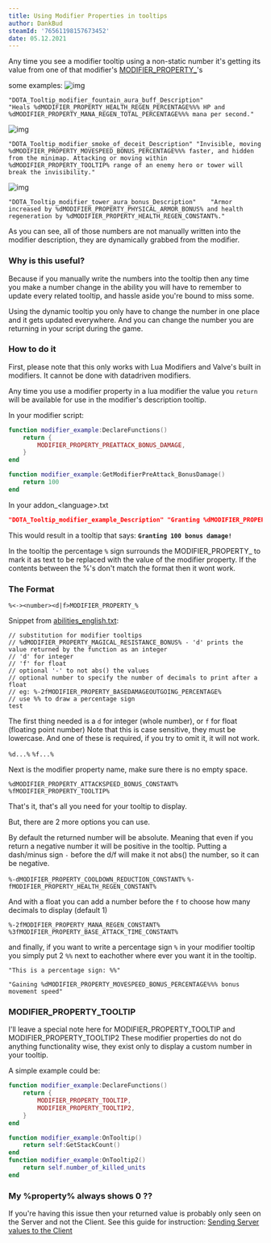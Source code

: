 ```yaml
---
title: Using Modifier Properties in tooltips
author: DankBud
steamId: '76561198157673452'
date: 05.12.2021
---
```


Any time you see a modifier tooltip using a non-static number it's getting its value from one of that modifier's [MODIFIER_PROPERTY_](https://moddota.com/api/#!/vscripts/modifierfunction)'s

some examples:
![img](https://i.imgur.com/dngijaZ.png)
```
"DOTA_Tooltip_modifier_fountain_aura_buff_Description"				"Heals %dMODIFIER_PROPERTY_HEALTH_REGEN_PERCENTAGE%%% HP and %dMODIFIER_PROPERTY_MANA_REGEN_TOTAL_PERCENTAGE%%% mana per second."
```
![img](https://i.imgur.com/bzU8GAF.png)
```
"DOTA_Tooltip_modifier_smoke_of_deceit_Description"	"Invisible, moving %dMODIFIER_PROPERTY_MOVESPEED_BONUS_PERCENTAGE%%% faster, and hidden from the minimap. Attacking or moving within %dMODIFIER_PROPERTY_TOOLTIP% range of an enemy hero or tower will break the invisibility."
```
![img](https://i.imgur.com/Xy0hTsD.png)
```
"DOTA_Tooltip_modifier_tower_aura_bonus_Description"    "Armor increased by %dMODIFIER_PROPERTY_PHYSICAL_ARMOR_BONUS% and health regeneration by %dMODIFIER_PROPERTY_HEALTH_REGEN_CONSTANT%."
```

As you can see, all of those numbers are not manually written into the modifier description, they are dynamically grabbed from the modifier.

### Why is this useful?

Because if you manually write the numbers into the tooltip then any time you make a number change in the ability you will have to remember to update every related tooltip, and hassle aside you're bound to miss some.

Using the dynamic tooltip you only have to change the number in one place and it gets updated everywhere.
And you can change the number you are returning in your script during the game.

### How to do it

First, please note that this only works with Lua Modifiers and Valve's built in modifiers. It cannot be done with datadriven modifiers.

Any time you use a modifier property in a lua modifier the value you `return` will be available for use in the modifier's description tooltip.

In your modifier script:
```lua
function modifier_example:DeclareFunctions()
	return {
		MODIFIER_PROPERTY_PREATTACK_BONUS_DAMAGE,
	} 
end

function modifier_example:GetModifierPreAttack_BonusDamage()
	return 100
end
```
In your addon_\<language\>.txt
```json
"DOTA_Tooltip_modifier_example_Description" "Granting %dMODIFIER_PROPERTY_PREATTACK_BONUS_DAMAGE% bonus damage!"
```

This would result in a tooltip that says: **`Granting 100 bonus damage!`**

In the tooltip the percentage `%` sign surrounds the MODIFIER_PROPERTY_ to mark it as text to be replaced with the value of the modifier property.
If the contents between the %'s don't match the format then it wont work.

### The Format
`%<-><number><d|f>MODIFIER_PROPERTY_%`

Snippet from [abilities_english.txt](https://raw.githubusercontent.com/SteamDatabase/GameTracking-Dota2/master/game/dota/pak01_dir/resource/localization/abilities_english.txt):

```
// substitution for modifier tooltips
// %dMODIFIER_PROPERTY_MAGICAL_RESISTANCE_BONUS% - 'd' prints the value returned by the function as an integer
// 'd' for integer
// 'f' for float
// optional '-' to not abs() the values
// optional number to specify the number of decimals to print after a float
// eg: %-2fMODIFIER_PROPERTY_BASEDAMAGEOUTGOING_PERCENTAGE% 
// use %% to draw a percentage sign 
test
```

The first thing needed is a `d` for integer (whole number), or `f` for float (floating point number)
Note that this is case sensitive, they must be lowercase.
And one of these is required, if you try to omit it, it will not work.

`%d...%`
`%f...%`

Next is the modifier property name, make sure there is no empty space.

`%dMODIFIER_PROPERTY_ATTACKSPEED_BONUS_CONSTANT%`
`%fMODIFIER_PROPERTY_TOOLTIP%`

That's it, that's all you need for your tooltip to display.

But, there are 2 more options you can use.

By default the returned number will be absolute.
Meaning that even if you return a negative number it will be positive in the tooltip.
Putting a dash/minus sign `-` before the d/f will make it not abs() the number, so it can be negative.

`%-dMODIFIER_PROPERTY_COOLDOWN_REDUCTION_CONSTANT%`
`%-fMODIFIER_PROPERTY_HEALTH_REGEN_CONSTANT%`

And with a float you can add a number before the `f` to choose how many decimals to display (default 1)

`%-2fMODIFIER_PROPERTY_MANA_REGEN_CONSTANT%`
`%3fMODIFIER_PROPERTY_BASE_ATTACK_TIME_CONSTANT%`

and finally, if you want to write a percentage sign `%` in your modifier tooltip you simply put 2 `%%` next to eachother where ever you want it in the tooltip.

`"This is a percentage sign: %%"`

`"Gaining %dMODIFIER_PROPERTY_MOVESPEED_BONUS_PERCENTAGE%%% bonus movement speed"`


### MODIFIER_PROPERTY_TOOLTIP

I'll leave a special note here for MODIFIER_PROPERTY_TOOLTIP and MODIFIER_PROPERTY_TOOLTIP2
These modifier properties do not do anything functionality wise, they exist only to display a custom number in your tooltip.

A simple example could be:
```lua
function modifier_example:DeclareFunctions()
	return {
		MODIFIER_PROPERTY_TOOLTIP,
		MODIFIER_PROPERTY_TOOLTIP2,
	} 
end

function modifier_example:OnTooltip()
	return self:GetStackCount()
end
function modifier_example:OnTooltip2()
	return self.number_of_killed_units
end
```


### My %property% always shows 0 ??

If you're having this issue then your returned value is probably only seen on the Server and not the Client.
See this guide for instruction: [Sending Server values to the Client](https://moddota.com/abilities/server-to-client)